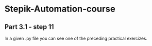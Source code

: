 # Stepik-Automation-course
## Part 3.1 - step 11
In a given .py file you can see one of the preceding practical exercizes.
